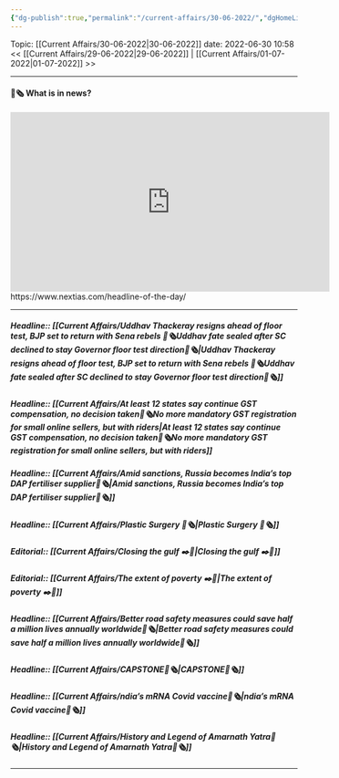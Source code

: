 ```yaml
---
{"dg-publish":true,"permalink":"/current-affairs/30-06-2022/","dgHomeLink":true,"dgPassFrontmatter":false}
---
```



Topic: [[Current Affairs/30-06-2022|30-06-2022]]
date: 2022-06-30 10:58
<< [[Current Affairs/29-06-2022|29-06-2022]] | [[Current Affairs/01-07-2022|01-07-2022]] >>

----
#### 📰🗞️ What is in news? 
 <iframe width="560" height="315" src="https://www.youtube-nocookie.com/embed/videoseries?list=PL1sgm5x8M9FBddLMD9ZAEEYl6HoSAbej1" title="YouTube video player" frameborder="0" allow="accelerometer; autoplay; clipboard-write; encrypted-media; gyroscope; picture-in-picture" allowfullscreen></iframe>
https://www.nextias.com/headline-of-the-day/

---
##### Headline:: [[Current Affairs/Uddhav Thackeray resigns ahead of floor test, BJP set to return with Sena rebels 📰🗞️Uddhav fate sealed after SC declined to stay Governor floor test direction📰🗞️|Uddhav Thackeray resigns ahead of floor test, BJP set to return with Sena rebels 📰🗞️Uddhav fate sealed after SC declined to stay Governor floor test direction📰🗞️]]
##### Headline:: [[Current Affairs/At least 12 states say continue GST compensation, no decision taken📰🗞️No more mandatory GST registration for small online sellers, but with riders|At least 12 states say continue GST compensation, no decision taken📰🗞️No more mandatory GST registration for small online sellers, but with riders]]
##### Headline:: [[Current Affairs/Amid sanctions, Russia becomes India’s top DAP fertiliser supplier📰🗞️|Amid sanctions, Russia becomes India’s top DAP fertiliser supplier📰🗞️]]
##### Headline:: [[Current Affairs/Plastic Surgery 📰🗞️|Plastic Surgery 📰🗞️]]
##### Editorial:: [[Current Affairs/Closing the gulf ✒️💭|Closing the gulf ✒️💭]]
##### Editorial:: [[Current Affairs/The extent of poverty ✒️💭|The extent of poverty ✒️💭]]
##### Headline:: [[Current Affairs/Better road safety measures could save half a million lives annually worldwide📰🗞️|Better road safety measures could save half a million lives annually worldwide📰🗞️]]
##### Headline:: [[Current Affairs/CAPSTONE📰🗞️|CAPSTONE📰🗞️]]
##### Headline:: [[Current Affairs/ndia’s mRNA Covid vaccine📰🗞️|ndia’s mRNA Covid vaccine📰🗞️]]
##### Headline:: [[Current Affairs/History and Legend of Amarnath Yatra📰🗞️|History and Legend of Amarnath Yatra📰🗞️]]



----
